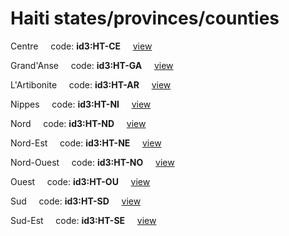# Haiti states/provinces/counties
Centre&nbsp;&nbsp;&nbsp;&nbsp;&nbsp;code: **id3:HT-CE**&nbsp;&nbsp;&nbsp;&nbsp;&nbsp;[view](../export/geojson/medium/id3/ht/ce.geojson)&nbsp;&nbsp;&nbsp;&nbsp;&nbsp;


Grand'Anse&nbsp;&nbsp;&nbsp;&nbsp;&nbsp;code: **id3:HT-GA**&nbsp;&nbsp;&nbsp;&nbsp;&nbsp;[view](../export/geojson/medium/id3/ht/ga.geojson)&nbsp;&nbsp;&nbsp;&nbsp;&nbsp;


L'Artibonite&nbsp;&nbsp;&nbsp;&nbsp;&nbsp;code: **id3:HT-AR**&nbsp;&nbsp;&nbsp;&nbsp;&nbsp;[view](../export/geojson/medium/id3/ht/ar.geojson)&nbsp;&nbsp;&nbsp;&nbsp;&nbsp;


Nippes&nbsp;&nbsp;&nbsp;&nbsp;&nbsp;code: **id3:HT-NI**&nbsp;&nbsp;&nbsp;&nbsp;&nbsp;[view](../export/geojson/medium/id3/ht/ni.geojson)&nbsp;&nbsp;&nbsp;&nbsp;&nbsp;


Nord&nbsp;&nbsp;&nbsp;&nbsp;&nbsp;code: **id3:HT-ND**&nbsp;&nbsp;&nbsp;&nbsp;&nbsp;[view](../export/geojson/medium/id3/ht/nd.geojson)&nbsp;&nbsp;&nbsp;&nbsp;&nbsp;


Nord-Est&nbsp;&nbsp;&nbsp;&nbsp;&nbsp;code: **id3:HT-NE**&nbsp;&nbsp;&nbsp;&nbsp;&nbsp;[view](../export/geojson/medium/id3/ht/ne.geojson)&nbsp;&nbsp;&nbsp;&nbsp;&nbsp;


Nord-Ouest&nbsp;&nbsp;&nbsp;&nbsp;&nbsp;code: **id3:HT-NO**&nbsp;&nbsp;&nbsp;&nbsp;&nbsp;[view](../export/geojson/medium/id3/ht/no.geojson)&nbsp;&nbsp;&nbsp;&nbsp;&nbsp;


Ouest&nbsp;&nbsp;&nbsp;&nbsp;&nbsp;code: **id3:HT-OU**&nbsp;&nbsp;&nbsp;&nbsp;&nbsp;[view](../export/geojson/medium/id3/ht/ou.geojson)&nbsp;&nbsp;&nbsp;&nbsp;&nbsp;


Sud&nbsp;&nbsp;&nbsp;&nbsp;&nbsp;code: **id3:HT-SD**&nbsp;&nbsp;&nbsp;&nbsp;&nbsp;[view](../export/geojson/medium/id3/ht/sd.geojson)&nbsp;&nbsp;&nbsp;&nbsp;&nbsp;


Sud-Est&nbsp;&nbsp;&nbsp;&nbsp;&nbsp;code: **id3:HT-SE**&nbsp;&nbsp;&nbsp;&nbsp;&nbsp;[view](../export/geojson/medium/id3/ht/se.geojson)&nbsp;&nbsp;&nbsp;&nbsp;&nbsp;

